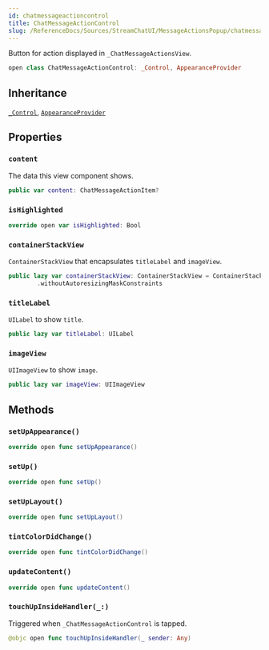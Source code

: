 ```yaml
---
id: chatmessageactioncontrol 
title: ChatMessageActionControl
slug: /ReferenceDocs/Sources/StreamChatUI/MessageActionsPopup/chatmessageactioncontrol
---
```


Button for action displayed in `_ChatMessageActionsView`.

``` swift
open class ChatMessageActionControl: _Control, AppearanceProvider 
```

## Inheritance

[`_Control`](../CommonViews/_Control), [`AppearanceProvider`](../Utils/AppearanceProvider)

## Properties

### `content`

The data this view component shows.

``` swift
public var content: ChatMessageActionItem? 
```

### `isHighlighted`

``` swift
override open var isHighlighted: Bool 
```

### `containerStackView`

`ContainerStackView` that encapsulates `titleLabel` and `imageView`.

``` swift
public lazy var containerStackView: ContainerStackView = ContainerStackView(alignment: .center)
        .withoutAutoresizingMaskConstraints
```

### `titleLabel`

`UILabel` to show `title`.

``` swift
public lazy var titleLabel: UILabel 
```

### `imageView`

`UIImageView` to show `image`.

``` swift
public lazy var imageView: UIImageView 
```

## Methods

### `setUpAppearance()`

``` swift
override open func setUpAppearance() 
```

### `setUp()`

``` swift
override open func setUp() 
```

### `setUpLayout()`

``` swift
override open func setUpLayout() 
```

### `tintColorDidChange()`

``` swift
override open func tintColorDidChange() 
```

### `updateContent()`

``` swift
override open func updateContent() 
```

### `touchUpInsideHandler(_:)`

Triggered when `_ChatMessageActionControl` is tapped.

``` swift
@objc open func touchUpInsideHandler(_ sender: Any) 
```
